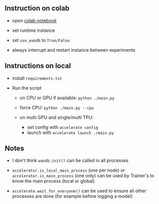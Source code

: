 ## Instruction on colab

* open [colab notebook](https://colab.research.google.com/drive/1WiXjIk_qDMnBmeX2qv5Zqo_l9-8Nl97i?usp=sharing)

* set runtime instance

* set `use_wandb` to `True/False`

* always interrupt and restart instance between experiments


## Instructions on local

* install `requirements.txt`

* Run the script

  * on CPU or GPU if available: `python ./main.py`

  * force CPU: `python ./main.py --cpu`

  * on multi GPU and single/multi TPU:
    * set config with `accelerate config`
    * launch with `accelerate launch ./main.py`

## Notes

* I don't think `wandb.init()` can be called in all processes

* `accelerator.is_local_main_process` (one per node) or `accelerator.is_main_process` (one only) can be used by Trainer's to know the main process (local or global)

* `accelerate.wait_for_everyone()` can be used to ensure all other processes are done (for example before logging a model)
